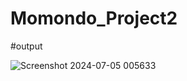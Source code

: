 # Momondo_Project2

#output

![Screenshot 2024-07-05 005633](https://github.com/sameeryengade03/Momondo_Project2/assets/119597362/76d353f3-4f64-4066-8c6b-05392dba1d51)
